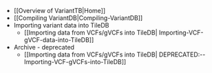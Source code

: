 * [[Overview of VariantTB|Home]]
* [[Compiling VariantDB|Compiling-VariantDB]]
* Importing variant data into TileDB
    * [[Importing data from VCFs/gVCFs into TileDB| Importing-VCF-gVCF-data-into-TileDB]]
* Archive - deprecated
    * [[Importing data from VCFs/gVCFs into TileDB| DEPRECATED:--Importing-VCF-gVCFs-into-TileDB]]
